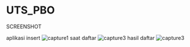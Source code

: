 # UTS_PBO
SCREENSHOT

aplikasi insert
![capture1](https://cloud.githubusercontent.com/assets/22295695/23996970/1e9eedd0-0a82-11e7-90da-364e6d3414f3.PNG)
saat daftar
![capture3](https://cloud.githubusercontent.com/assets/22295695/23996971/1f3578c2-0a82-11e7-8e8d-d8d75491d80c.PNG)
hasil daftar
![capture3](https://cloud.githubusercontent.com/assets/22295695/23998804/d9b228a2-0a88-11e7-9646-ed53485caf4b.PNG)


